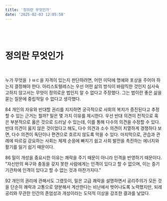```yaml
---
title: '정의란 무엇인가'
date: '2025-02-03 12:05:58'
---
```


<br>

<!-- <img src='/images/memo/memo-6-2.jpg' width='50%'> -->

<br>

# 정의란 무엇인가
<!-- - **저자(글)**: 류츠신 / **번역**: 이현아, 허유영 -->
<!-- - **출판사**: 자음과모음 / **출판일**: 2020.7.6. (1쇄) -->

<br>

누가 무엇을 ㅏㅂㄷ을 자격이 있는지 판단하려면, 어떤 미덕에 명예와 포상을 주어야 하는지 결정해야 한다. 아리스토텔레스는 우선 어떤 삶의 방식이 바람직한 것인지 심사숙고하지 않고서는 무엇이 정의로운 법인지 알 수 없다고 주장했다. 그는 법이란 좋은 삶을 묻는 질문에 중립적일 수 없다고 생각했다.

84
개인의 자유와 반대할 권리를 지지하면 궁극적으로 사회의 복지가 증진된다고 추정할 수 있는 근거는 뭘까? 밀은 몇 가지 이유를 제시한다. 우선 반대 의견이 전적으로 혹은 부분적으로 옳은 것으로 드러날 수 있는데, 이를 통해 다수의 의견을 수정할 수 있다. 반대 의견이 옳지 않은 것이었다고 해도, 다수 의견과 소수 의견이 치열하게 경쟁하다 보면, 다수 의견이 독단이나 편견으로 흐르지 않도록 막을 수 있다. 마지막으로, 관습과 관례에 따르길 강요하는 사회는 체제 순응에 빠지기 쉽고 사회 발전을 촉진하는 에너지와 활기를 잃기 쉽기 때문이다.


86
밀이 개성을 중요시한 이유는 쾌락을 주기 때문이 아니라 인격을 반영하기 때문이다. "자신만의 욕구와 충동을 갖지 못한 사람에게는 인격이 있다고 할 수 없으며, 이는 증기 기관차에 인격이 있다고 할 수 없는 것과 마찬가지다."

92
개인의 권리에 관해서도 그랬듯이, 밀은 고급 쾌락을 설명하면서 공리주의가 모든 것을 단순히 쾌락과 고통으로 양분해서 계산한다는 비난에서 벗어나도록 노력했지만, 되레 공리와 무관한 인간의 존엄성과 개성이라는 도덕적 이상을 강조한 결과를 낳았다.